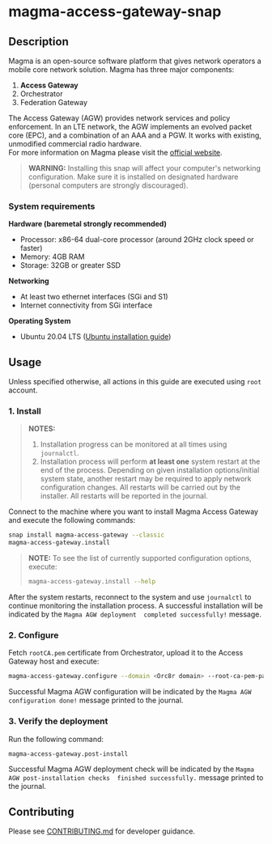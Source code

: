 # magma-access-gateway-snap

## Description

Magma is an open-source software platform that gives network operators a mobile core network
solution. Magma has three major components:

1. **Access Gateway**
2. Orchestrator
3. Federation Gateway

The Access Gateway (AGW) provides network services and policy enforcement. In an LTE network,
the AGW implements an evolved packet core (EPC), and a combination of an AAA and a PGW. It works
with existing, unmodified commercial radio hardware.<br>
For more information on Magma please visit the [official website](https://magmacore.org/).

> **WARNING:** Installing this snap will affect your computer's networking configuration.
> Make sure it is installed on designated hardware (personal computers are strongly discouraged).

### System requirements

**Hardware (baremetal strongly recommended)**

- Processor: x86-64 dual-core processor (around 2GHz clock speed or faster)
- Memory: 4GB RAM
- Storage: 32GB or greater SSD

**Networking**

- At least two ethernet interfaces (SGi and S1)
- Internet connectivity from SGi interface

**Operating System**

- Ubuntu 20.04 LTS
  ([Ubuntu installation guide](https://help.ubuntu.com/lts/installation-guide/amd64/index.html))


## Usage

Unless specified otherwise, all actions in this guide are executed using `root` account.

### 1. Install

> **NOTES:**<br>
> 1. Installation progress can be monitored at all times using `journalctl`.
> 2. Installation process will perform **at least one** system restart at the end of the process.
Depending on given installation options/initial system state, another restart may be required
to apply network configuration changes. All restarts will be carried out by the installer. All
restarts will be reported in the journal.

Connect to the machine where you want to install Magma Access Gateway and execute the following 
commands:

```bash
snap install magma-access-gateway --classic
magma-access-gateway.install
```

> **NOTE:** To see the list of currently supported configuration options, execute:
> ```bash
> magma-access-gateway.install --help
> ```

After the system restarts, reconnect to the system and use `journalctl` to continue monitoring the 
installation process. A successful installation will be indicated by the `Magma AGW deployment 
completed successfully!` message.

### 2. Configure

Fetch `rootCA.pem` certificate from Orchestrator, upload it to the Access Gateway host and execute:

```bash
magma-access-gateway.configure --domain <Orc8r domain> --root-ca-pem-path <path to Root CA PEM>
```

Successful Magma AGW configuration will be indicated by the `Magma AGW configuration done!` message
printed to the journal.

### 3. Verify the deployment

Run the following command:

```bash
magma-access-gateway.post-install
```

Successful Magma AGW deployment check will be indicated by the `Magma AGW post-installation checks 
finished successfully.` message printed to the journal.

## Contributing

Please see [CONTRIBUTING.md](/CONTRIBUTING.md) for developer guidance.
